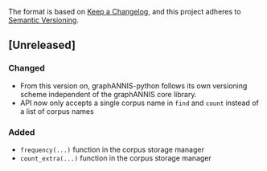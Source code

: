 The format is based on [Keep a Changelog](https://keepachangelog.com/en/1.0.0/),
and this project adheres to [Semantic Versioning](https://semver.org/spec/v2.0.0.html).

## [Unreleased]

### Changed

-  From this version on, graphANNIS-python follows its own versioning scheme independent of the graphANNIS core library.
-  API now only accepts a single corpus name in `find` and `count` instead of a list of corpus names

### Added

- `frequency(...)` function in the corpus storage manager
- `count_extra(...)` function in the corpus storage manager